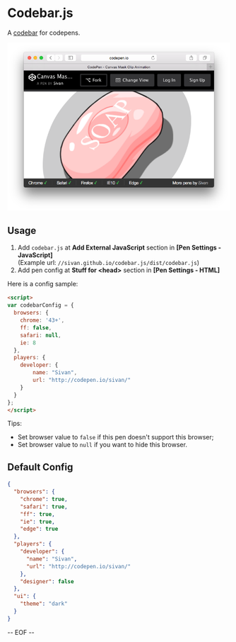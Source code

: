 # Codebar.js

A [codebar](//sivan.github.io/codebar.js/) for codepens.

![DEMO](preview.png)

## Usage

1. Add `codebar.js` at **Add External JavaScript** section in **[Pen Settings - JavaScript]**  
    (Example url: `//sivan.github.io/codebar.js/dist/codebar.js`)
2. Add pen config at **Stuff for &lt;head&gt;** section in **[Pen Settings - HTML]** 

Here is a config sample:

```html
<script>
var codebarConfig = {
  browsers: {
    chrome: '43+',
    ff: false,
    safari: null,
    ie: 8
  },
  players: {
    developer: {
        name: "Sivan",
        url: "http://codepen.io/sivan/"
    }
  }
};
</script>
```

Tips: 

* Set browser value to `false` if this pen doesn't support this browser;
* Set browser value to `null` if you want to hide this browser.

## Default Config

```json
{
  "browsers": {
    "chrome": true,
    "safari": true,
    "ff": true,
    "ie": true,
    "edge": true
  },
  "players": {
    "developer": {
      "name": "Sivan",
      "url": "http://codepen.io/sivan/"
    },
    "designer": false
  },
  "ui": {
    "theme": "dark"
  }
}
```

-- EOF --
